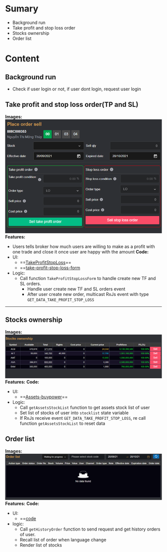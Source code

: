 # Sumary
- Background run
- Take profit and stop loss order
- Stocks ownership
- Order list
# Content
## Background run
- Check if user login or not, if user dont login, request user login
## Take profit and stop loss order(TP and SL)
**Images:**
![take-profit-and-stop-loss](images/take-profit-and-stop-loss.png)
**Features:**
- Users tells broker how much users are willing to make as a profit with one trade and close it once user are happy with the amount
**Code:**
- UI:
	- ==[TakeProfitStopLoss](src\views\TakeProfitStopLoss\index.js)==
	- ==[take-profit-stop-loss-form](src\views\TakeProfitStopLoss\take-profit-stop-loss-form.js)
- Logic:
	- Call function `TakeProfitStopLossForm` to handle create new TF and SL orders.
		- Handle user create new TF and SL orders event
		- After user create new order, multicast RxJs event with type `GET_DATA_TAKE_PROFIT_STOP_LOSS`
****
## Stocks ownership
**Images:**
![](components/Stocks%20ownership.png)
**Features:**
**Code:**
- UI:
	- ==[Assets-buypower](src\views\QuickOrder\assets-buypower.js)==
- Logic:
	- Call `getAssetsStockList` function to get assets stock list of user
	- Set list of stocks of user into `stocklist` state variable
	- If RxJs receive event `GET_DATA_TAKE_PROFIT_STOP_LOSS`, re call function `getAssetsStockList` to reset data

## Order list
**Images:**
![](components/order-list.png)
**Features:**
**Code:**
- UI: 
	- ==[code](src\views\TakeProfitStopLoss\index.js)
- logic: 
	- Call `getHistoryOrder` function to send request and get history orders of user.
	- Recall list of order when language change
	- Render list of stocks
